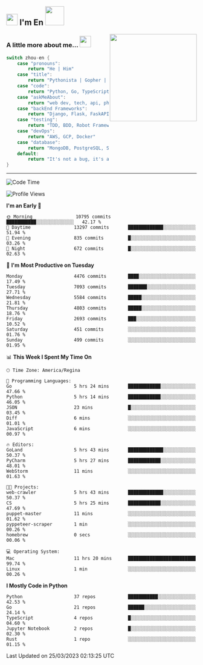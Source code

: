 <h2><img src="https://emojis.slackmojis.com/emojis/images/1531849430/4246/blob-sunglasses.gif?1531849430" width="30"/> I'm En <img src="https://media.giphy.com/media/12oufCB0MyZ1Go/giphy.gif" width="50"></h2>
<img align='right' src="https://media.giphy.com/media/M9gbBd9nbDrOTu1Mqx/giphy.gif" width="230">


### A little more about me... <img src="https://media.giphy.com/media/WUlplcMpOCEmTGBtBW/giphy.gif" width="30">  
<!--
```javascript
const zhou-en = {
    pronouns: "He" | "Him",
    title: "Pythonista" | "Gopher" | "Rustacean",
    code: ["Python", "Go", "Rust", "TypeScript"],
    askMeAbout: ["web dev", "tech", "app dev", "photography"],
    technologies: {
        backEnd: {
            python: ["Django", "Flask", "FaskAPI"],
            go: []
        },
        scraping: ["selenium", "scrapy", "spider"],
        testing: ["Robot Framework"],
        devOps: ["AWS", "Docker", "GCP", "Nginx"],
        databases: ["mongo", "postgresql", "sqlite"],
        misc: ["Firebase", "Heroku"]
    },
    architecture: ["Event Driven Architecture", "Microservices"],
    currentFocus: ["Temporal", "Rust"],
    funFact: "It's not a bug, it's a feature!"
};
```
  -->

```go
switch zhou-en {
    case "pronouns":
        return "He | Him"
    case "title":
        return "Pythonista | Gopher | Rustacean"
    case "code":
        return "Python, Go, TypeScript, Rust"
    case "askMeAbout":
        return "web dev, tech, api, photography, basketball"
    case "backEnd Frameworks":
        return "Django, Flask, FaskAPI, Temporal"
    case "testing":
        return "TDD, BDD, Robot Framework, pytest"
    case "devOps":
        return "AWS, GCP, Docker"
    case "database":
        return "MongoDB, PostgreSQL, Sqlit"
    default:
        return "It's not a bug, it's a feature!"
}
```




---
<!--START_SECTION:waka-->
![Code Time](http://img.shields.io/badge/Code%20Time-549%20hrs%2040%20mins-blue)

![Profile Views](http://img.shields.io/badge/Profile%20Views-0-blue)

**I'm an Early 🐤** 

```text
🌞 Morning                10795 commits       ███████████░░░░░░░░░░░░░░   42.17 % 
🌆 Daytime                13297 commits       █████████████░░░░░░░░░░░░   51.94 % 
🌃 Evening                835 commits         █░░░░░░░░░░░░░░░░░░░░░░░░   03.26 % 
🌙 Night                  672 commits         █░░░░░░░░░░░░░░░░░░░░░░░░   02.63 % 
```
📅 **I'm Most Productive on Tuesday** 

```text
Monday                   4476 commits        ████░░░░░░░░░░░░░░░░░░░░░   17.49 % 
Tuesday                  7093 commits        ███████░░░░░░░░░░░░░░░░░░   27.71 % 
Wednesday                5584 commits        █████░░░░░░░░░░░░░░░░░░░░   21.81 % 
Thursday                 4803 commits        █████░░░░░░░░░░░░░░░░░░░░   18.76 % 
Friday                   2693 commits        ███░░░░░░░░░░░░░░░░░░░░░░   10.52 % 
Saturday                 451 commits         ░░░░░░░░░░░░░░░░░░░░░░░░░   01.76 % 
Sunday                   499 commits         ░░░░░░░░░░░░░░░░░░░░░░░░░   01.95 % 
```


📊 **This Week I Spent My Time On** 

```text
🕑︎ Time Zone: America/Regina

💬 Programming Languages: 
Go                       5 hrs 24 mins       ████████████░░░░░░░░░░░░░   47.66 % 
Python                   5 hrs 14 mins       ████████████░░░░░░░░░░░░░   46.05 % 
JSON                     23 mins             █░░░░░░░░░░░░░░░░░░░░░░░░   03.45 % 
Diff                     6 mins              ░░░░░░░░░░░░░░░░░░░░░░░░░   01.01 % 
JavaScript               6 mins              ░░░░░░░░░░░░░░░░░░░░░░░░░   00.97 % 

🔥 Editors: 
GoLand                   5 hrs 43 mins       █████████████░░░░░░░░░░░░   50.37 % 
PyCharm                  5 hrs 27 mins       ████████████░░░░░░░░░░░░░   48.01 % 
WebStorm                 11 mins             ░░░░░░░░░░░░░░░░░░░░░░░░░   01.63 % 

🐱‍💻 Projects: 
web-crawler              5 hrs 43 mins       █████████████░░░░░░░░░░░░   50.37 % 
CS                       5 hrs 25 mins       ████████████░░░░░░░░░░░░░   47.69 % 
puppet-master            11 mins             ░░░░░░░░░░░░░░░░░░░░░░░░░   01.62 % 
pyppeteer-scraper        1 min               ░░░░░░░░░░░░░░░░░░░░░░░░░   00.26 % 
homebrew                 0 secs              ░░░░░░░░░░░░░░░░░░░░░░░░░   00.06 % 

💻 Operating System: 
Mac                      11 hrs 20 mins      █████████████████████████   99.74 % 
Linux                    1 min               ░░░░░░░░░░░░░░░░░░░░░░░░░   00.26 % 
```

**I Mostly Code in Python** 

```text
Python                   37 repos            ███████████░░░░░░░░░░░░░░   42.53 % 
Go                       21 repos            ██████░░░░░░░░░░░░░░░░░░░   24.14 % 
TypeScript               4 repos             █░░░░░░░░░░░░░░░░░░░░░░░░   04.60 % 
Jupyter Notebook         2 repos             █░░░░░░░░░░░░░░░░░░░░░░░░   02.30 % 
Rust                     1 repo              ░░░░░░░░░░░░░░░░░░░░░░░░░   01.15 % 
```




 Last Updated on 25/03/2023 02:13:25 UTC
<!--END_SECTION:waka-->
